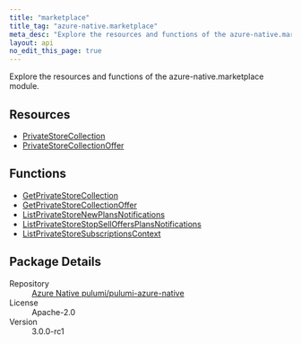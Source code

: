 ```yaml
---
title: "marketplace"
title_tag: "azure-native.marketplace"
meta_desc: "Explore the resources and functions of the azure-native.marketplace module."
layout: api
no_edit_this_page: true
---
```


<!-- WARNING: this file was generated by Pulumi Docs Generator. -->
<!-- Do not edit by hand unless you're certain you know what you are doing! -->

Explore the resources and functions of the azure-native.marketplace module.

<h2 id="resources">Resources</h2>
<ul class="api">
    <li><a href="privatestorecollection/" title="PrivateStoreCollection">PrivateStoreCollection</a></li>
    <li><a href="privatestorecollectionoffer/" title="PrivateStoreCollectionOffer">PrivateStoreCollectionOffer</a></li>
</ul>

<h2 id="functions">Functions</h2>
<ul class="api">
    <li><a href="getprivatestorecollection/" title="GetPrivateStoreCollection">GetPrivateStoreCollection</a></li>
    <li><a href="getprivatestorecollectionoffer/" title="GetPrivateStoreCollectionOffer">GetPrivateStoreCollectionOffer</a></li>
    <li><a href="listprivatestorenewplansnotifications/" title="ListPrivateStoreNewPlansNotifications">ListPrivateStoreNewPlansNotifications</a></li>
    <li><a href="listprivatestorestopselloffersplansnotifications/" title="ListPrivateStoreStopSellOffersPlansNotifications">ListPrivateStoreStopSellOffersPlansNotifications</a></li>
    <li><a href="listprivatestoresubscriptionscontext/" title="ListPrivateStoreSubscriptionsContext">ListPrivateStoreSubscriptionsContext</a></li>
</ul>

<h2 id="package-details">Package Details</h2>
<dl class="package-details">
	<dt>Repository</dt>
	<dd><a href="https://github.com/pulumi/pulumi-azure-native">Azure Native pulumi/pulumi-azure-native</a></dd>
	<dt>License</dt>
	<dd>Apache-2.0</dd>
	<dt>Version</dt>
	<dd>3.0.0-rc1</dd>
</dl>

